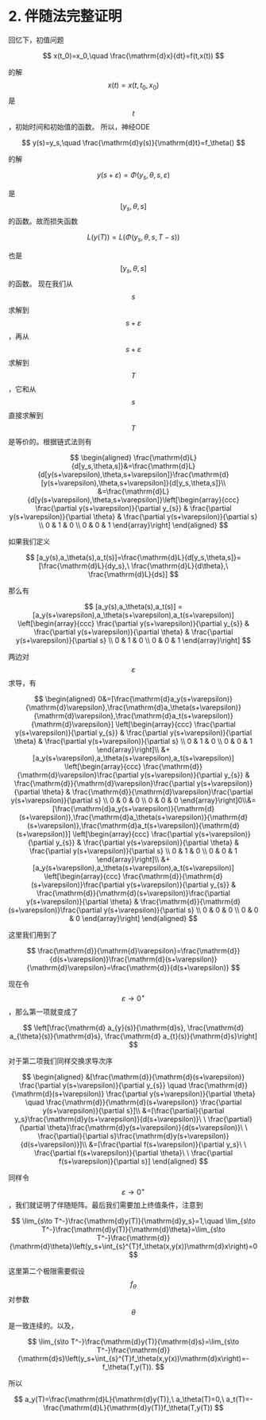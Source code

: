 # 2. 伴随法完整证明

回忆下，初值问题

$$
x(t_0)=x_0,\quad \frac{\mathrm{d}x}{dt}=f(t,x(t))
$$

的解$$x(t)=x(t,t_0,x_0)$$是$$t$$，初始时间和初始值的函数。 所以，神经ODE

$$
y(s)=y_s,\quad \frac{\mathrm{d}y(s)}{\mathrm{d}t}=f_\theta()
$$

的解

$$
y(s+\varepsilon)=\Phi(y_s,\theta,s,\varepsilon)
$$

是$$[y_s,\theta,s]$$的函数。故而损失函数

$$
L(y(T))=L(\Phi(y_s,\theta,s,T-s))
$$

也是$$[y_s,\theta,s]$$的函数。 现在我们从$$s$$求解到$$s+\varepsilon$$，再从$$s+\varepsilon$$求解到$$T$$，它和从$$s$$直接求解到$$T$$是等价的。根据链式法则有

$$
\begin{aligned} \frac{\mathrm{d}L}{d[y_s,\theta,s]}&=\frac{\mathrm{d}L}{d[y(s+\varepsilon),\theta,s+\varepsilon]}\frac{\mathrm{d}[y(s+\varepsilon),\theta,s+\varepsilon]}{d[y_s,\theta,s]}\\ &=\frac{\mathrm{d}L}{d[y(s+\varepsilon),\theta,s+\varepsilon]}\left[\begin{array}{ccc} \frac{\partial y(s+\varepsilon)}{\partial y_{s}} & \frac{\partial y(s+\varepsilon)}{\partial \theta} & \frac{\partial y(s+\varepsilon)}{\partial s} \\ 0 & 1 & 0 \\ 0 & 0 & 1 \end{array}\right] \end{aligned}
$$

如果我们定义

$$
[a_y(s),a_\theta(s),a_t(s)]=\frac{\mathrm{d}L}{d[y_s,\theta,s]}=[\frac{\mathrm{d}L}{dy_s},\ \frac{\mathrm{d}L}{d\theta},\ \frac{\mathrm{d}L}{ds}]
$$

那么有

$$
[a_y(s),a_\theta(s),a_t(s)] =[a_y(s+\varepsilon),a_\theta(s+\varepsilon),a_t(s+\varepsilon)] \left[\begin{array}{ccc} \frac{\partial y(s+\varepsilon)}{\partial y_{s}} & \frac{\partial y(s+\varepsilon)}{\partial \theta} & \frac{\partial y(s+\varepsilon)}{\partial s} \\ 0 & 1 & 0 \\ 0 & 0 & 1 \end{array}\right]
$$

两边对$$\varepsilon$$求导，有

$$
\begin{aligned} 0&=[\frac{\mathrm{d}a_y(s+\varepsilon)}{\mathrm{d}\varepsilon},\frac{\mathrm{d}a_\theta(s+\varepsilon)}{\mathrm{d}\varepsilon},\frac{\mathrm{d}a_t(s+\varepsilon)}{\mathrm{d}\varepsilon}] \left[\begin{array}{ccc} \frac{\partial y(s+\varepsilon)}{\partial y_{s}} & \frac{\partial y(s+\varepsilon)}{\partial \theta} & \frac{\partial y(s+\varepsilon)}{\partial s} \\ 0 & 1 & 0 \\ 0 & 0 & 1 \end{array}\right]\\ &+[a_y(s+\varepsilon),a_\theta(s+\varepsilon),a_t(s+\varepsilon)] \left[\begin{array}{ccc} \frac{\mathrm{d}}{\mathrm{d}\varepsilon}\frac{\partial y(s+\varepsilon)}{\partial y_{s}} & \frac{\mathrm{d}}{\mathrm{d}\varepsilon}\frac{\partial y(s+\varepsilon)}{\partial \theta} & \frac{\mathrm{d}}{\mathrm{d}\varepsilon}\frac{\partial y(s+\varepsilon)}{\partial s} \\ 0 & 0 & 0 \\ 0 & 0 & 0 \end{array}\right]0\\&=[\frac{\mathrm{d}a_y(s+\varepsilon)}{\mathrm{d}(s+\varepsilon)},\frac{\mathrm{d}a_\theta(s+\varepsilon)}{\mathrm{d}(s+\varepsilon)},\frac{\mathrm{d}a_t(s+\varepsilon)}{\mathrm{d}(s+\varepsilon)}] \left[\begin{array}{ccc} \frac{\partial y(s+\varepsilon)}{\partial y_{s}} & \frac{\partial y(s+\varepsilon)}{\partial \theta} & \frac{\partial y(s+\varepsilon)}{\partial s} \\ 0 & 1 & 0 \\ 0 & 0 & 1 \end{array}\right]\\ &+[a_y(s+\varepsilon),a_\theta(s+\varepsilon),a_t(s+\varepsilon)] \left[\begin{array}{ccc} \frac{\mathrm{d}}{\mathrm{d}(s+\varepsilon)}\frac{\partial y(s+\varepsilon)}{\partial y_{s}} & \frac{\mathrm{d}}{\mathrm{d}(s+\varepsilon)}\frac{\partial y(s+\varepsilon)}{\partial \theta} & \frac{\mathrm{d}}{\mathrm{d}(s+\varepsilon)}\frac{\partial y(s+\varepsilon)}{\partial s} \\ 0 & 0 & 0 \\ 0 & 0 & 0 \end{array}\right] \end{aligned}
$$

这里我们用到了

$$
\frac{\mathrm{d}}{\mathrm{d}\varepsilon}=\frac{\mathrm{d}}{d(s+\varepsilon)}\frac{\mathrm{d}(s+\varepsilon)}{\mathrm{d}\varepsilon}=\frac{\mathrm{d}}{d(s+\varepsilon)}
$$

现在令$$\varepsilon\to0^+$$，那么第一项就变成了

$$
\left[\frac{\mathrm{d} a_{y}(s)}{\mathrm{d}s}, \frac{\mathrm{d} a_{\theta}(s)}{\mathrm{d}s}, \frac{\mathrm{d} a_{t}(s)}{\mathrm{d}s}\right]
$$

对于第二项我们同样交换求导次序

$$
\begin{aligned} &[\frac{\mathrm{d}}{\mathrm{d}(s+\varepsilon)} \frac{\partial y(s+\varepsilon)}{\partial y_{s}} \quad \frac{\mathrm{d}}{\mathrm{d}(s+\varepsilon)} \frac{\partial y(s+\varepsilon)}{\partial \theta} \quad \frac{\mathrm{d}}{\mathrm{d}(s+\varepsilon)} \frac{\partial y(s+\varepsilon)}{\partial s}]\\ &=[\frac{\partial}{\partial y_s}\frac{\mathrm{d}y(s+\varepsilon)}{d(s+\varepsilon)}\ \ \frac{\partial}{\partial \theta}\frac{\mathrm{d}y(s+\varepsilon)}{d(s+\varepsilon)}\ \ \frac{\partial}{\partial s}\frac{\mathrm{d}y(s+\varepsilon)}{d(s+\varepsilon)}]\\ &=[\frac{\partial f(s+\varepsilon)}{\partial y_s}\ \ \frac{\partial f(s+\varepsilon)}{\partial \theta}\ \ \frac{\partial f(s+\varepsilon)}{\partial s}] \end{aligned}
$$

同样令$$\varepsilon\to 0^+$$，我们就证明了伴随矩阵。最后我们需要加上终值条件，注意到

$$
\lim_{s\to T^-}\frac{\mathrm{d}y(T)}{\mathrm{d}y_s}=1,\quad \lim_{s\to T^-}\frac{\mathrm{d}y(T)}{\mathrm{d}\theta}=\lim_{s\to T^-}\frac{\mathrm{d}}{\mathrm{d}\theta}\left(y_s+\int_{s}^{T}f_\theta(x,y(x))\mathrm{d}x\right)=0
$$

这里第二个极限需要假设$$f_\theta$$对参数$$\theta$$是一致连续的。以及，

$$
\lim_{s\to T^-}\frac{\mathrm{d}y(T)}{\mathrm{d}s}=\lim_{s\to T^-}\frac{\mathrm{d}}{\mathrm{d}s}\left(y_s+\int_{s}^{T}f_\theta(x,y(x))\mathrm{d}x\right)=-f_\theta(T,y(T)).
$$

所以

$$
a_y(T)=\frac{\mathrm{d}L}{\mathrm{d}y(T)},\ a_\theta(T)=0,\ a_t(T)=-\frac{\mathrm{d}L}{\mathrm{d}y(T)}f_\theta(T,y(T))
$$
